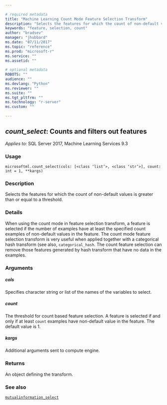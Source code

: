 ```yaml
--- 
 
# required metadata 
title: "Machine Learning Count Mode Feature Selection Transform" 
description: "Selects the features for which the count of non-default values is greater than or equal to a threshold." 
keywords: "feature, selection, count" 
author: "bradsev" 
manager: "jhubbard" 
ms.date: "07/11/2017" 
ms.topic: "reference" 
ms.prod: "microsoft-r" 
ms.service: "" 
ms.assetid: "" 
 
# optional metadata 
ROBOTS: "" 
audience: "" 
ms.devlang: "Python" 
ms.reviewer: "" 
ms.suite: "" 
ms.tgt_pltfrm: "" 
ms.technology: "r-server" 
ms.custom: "" 
 
---
```


## *count_select*: Counts and filters out features


*Applies to:* SQL Server 2017, Machine Learning Services 9.3


### Usage



```
microsoftml.count_select(cols: [<class ‘list’>, <class ‘str’>], count: int = 1, **kargs)
```




### Description

Selects the features for which the count of non-default values is greater than or equal to a threshold.


### Details

When using the count mode in feature selection transform, a feature is
selected if the number of examples have at least the specified count
examples of non-default values in the feature. The count mode feature
selection transform is very useful when applied together with a categorical
hash transform (see also, `categorical_hash`. The count feature
selection can remove those features generated by hash transform that have no
data in the examples.


### Arguments


##### cols

Specifies character string or list of the names of the variables to select.


##### count

The threshold for count based feature selection. A feature is
selected if and only if at least `count` examples have non-default
value in the feature. The default value is 1.


##### kargs

Additional arguments sent to compute engine.


### Returns

An object defining the transform.


### See also

[`mutualinformation_select`](mutualinformation_select.md)
